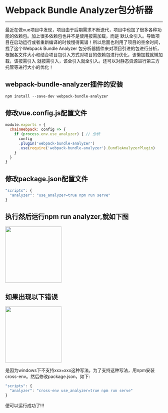 <!--
 * @Author: your name
 * @Date: 2022-03-04 13:24:09
 * @LastEditTime: 2022-03-04 14:01:02
 * @LastEditors: Please set LastEditors
 * @Description: 打开koroFileHeader查看配置 进行设置: https://github.com/OBKoro1/koro1FileHeader/wiki/%E9%85%8D%E7%BD%AE
 * @FilePath: \docsify\docs\articles\technical\t22.md
-->
# Webpack Bundle Analyzer包分析器
---

最近在做vue项目中发现，项目由于后期需求不断迭代，项目中也加了很多各种功能的依赖包。加上很多依赖包也并不是使用按需加载，而是
默认全引入。导致项目在启动运行或者重新编译的时候慢得离谱！所以后面也利用了项目的空余时间，找了这个Webpack Bundle Analyzer
包分析器插件来对项目引进的包进行分析，根据各文件大小和结合项目包引入方式对项目的依赖包进行优化，该懒加载就懒加载，该按需引入
就按需引入，该全引入就全引入。还可以对静态资源进行第三方托管等进行大小的优化！

## webpack-bundle-analyzer插件的安装
```javascript
npm install --save-dev webpack-bundle-analyzer
```

## 修改vue.config.js配置文件
```javascript
module.exports = {
  chainWebpack: config => {
    if (process.env.use_analyzer) { // 分析
      config
      .plugin('webpack-bundle-analyzer')
      .use(require('webpack-bundle-analyzer').BundleAnalyzerPlugin)
    }
  }
}
```

## 修改package.json配置文件
```javascript
"scripts": {
  "analyzer": "use_analyzer=true npm run serve"
}
```

## 执行然后运行npm run analyzer,就如下图
<img width="180px" bor src="//cdn.jsdelivr.net/gh/caix-github/pics-storage/t22120220304.png">

## 如果出现以下错误
<img width="180px" bor src="//cdn.jsdelivr.net/gh/caix-github/pics-storage/t22220220304.png">

是因为windows下不支持xxx=xxx这种写法。为了支持这种写法，用npm安装cross-env。然后修改package.json，如下:

```javascript
"scripts": {
  "analyzer": "cross-env use_analyzer=true npm run serve"
}
```

便可以运行成功了!!!